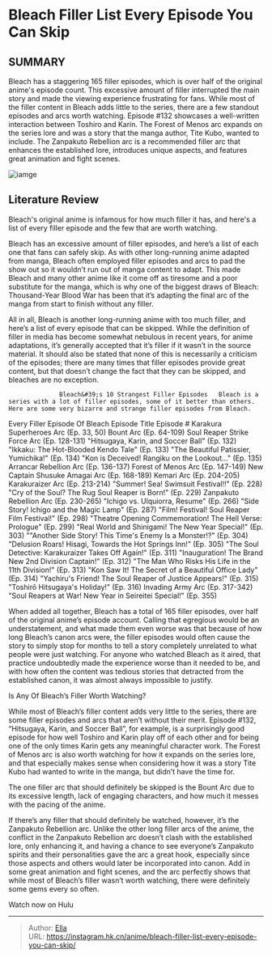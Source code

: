 # Bleach Filler List Every Episode You Can Skip


## SUMMARY 



  Bleach has a staggering 165 filler episodes, which is over half of the original anime&#39;s episode count. This excessive amount of filler interrupted the main story and made the viewing experience frustrating for fans.   While most of the filler content in Bleach adds little to the series, there are a few standout episodes and arcs worth watching. Episode #132 showcases a well-written interaction between Toshiro and Karin. The Forest of Menos arc expands on the series lore and was a story that the manga author, Tite Kubo, wanted to include.   The Zanpakuto Rebellion arc is a recommended filler arc that enhances the established lore, introduces unique aspects, and features great animation and fight scenes.  

![iamge](https://static1.srcdn.com/wordpress/wp-content/uploads/2023/07/bleach-ichigo-shocked.jpg)

## Literature Review

Bleach&#39;s original anime is infamous for how much filler it has, and here&#39;s a list of every filler episode and the few that are worth watching.




Bleach has an excessive amount of filler episodes, and here’s a list of each one that fans can safely skip. As with other long-running anime adapted from manga, Bleach often employed filler episodes and arcs to pad the show out so it wouldn’t run out of manga content to adapt. This made Bleach and many other anime like it come off as tiresome and a poor substitute for the manga, which is why one of the biggest draws of Bleach: Thousand-Year Blood War has been that it’s adapting the final arc of the manga from start to finish without any filler.




All in all, Bleach is another long-running anime with too much filler, and here’s a list of every episode that can be skipped. While the definition of filler in media has become somewhat nebulous in recent years, for anime adaptations, it’s generally accepted that it’s filler if it wasn’t in the source material. It should also be stated that none of this is necessarily a criticism of the episodes; there are many times that filler episodes provide great content, but that doesn’t change the fact that they can be skipped, and bleaches are no exception.

                  Bleach&#39;s 10 Strangest Filler Episodes   Bleach is a series with a lot of filler episodes, some of it better than others. Here are some very bizarre and strange filler episodes from Bleach.   


 Every Filler Episode Of Bleach 
  Episode Title   Episode #    Karakura Superheroes Arc   (Ep. 33, 50)    Bount Arc   (Ep. 64-109)    Soul Reaper Strike Force Arc   (Ep. 128-131)    &#34;Hitsugaya, Karin, and Soccer Ball&#34;   (Ep. 132)    &#34;Ikkaku: The Hot-Blooded Kendo Tale&#34;   (Ep. 133)    &#34;The Beautiful Patissier, Yumichika!&#34;   (Ep. 134)    &#34;Kon is Deceived! Rangiku on the Lookout...&#34;   (Ep. 135)    Arrancar Rebellion Arc   (Ep. 136-137)    Forest of Menos Arc   (Ep. 147-149)    New Captain Shusuke Amagai Arc   (Ep. 168-189)    Kemari Arc   (Ep. 204-205)    Karakuraizer Arc   (Ep. 213-214)    &#34;Summer! Sea! Swimsuit Festival!!&#34;   (Ep. 228)    &#34;Cry of the Soul? The Rug Soul Reaper is Born!&#34;   (Ep. 229)    Zanpakuto Rebellion Arc   (Ep. 230-265)    &#34;Ichigo vs. Ulquiorra, Resume&#34;   (Ep. 266)    &#34;Side Story! Ichigo and the Magic Lamp&#34;   (Ep. 287)    &#34;Film! Festival! Soul Reaper Film Festival!&#34;   (Ep. 298)    &#34;Theatre Opening Commemoration! The Hell Verse: Prologue&#34;   (Ep. 299)    &#34;Real World and Shinigami! The New Year Special!&#34;   (Ep. 303)    &#34;&#34;Another Side Story! This Time&#39;s Enemy Is a Monster!?&#34;   (Ep. 304)    &#34;Delusion Roars! Hisagi, Towards the Hot Springs Inn!&#34;   (Ep. 305)    &#34;The Soul Detective: Karakuraizer Takes Off Again!&#34;   (Ep. 311)    &#34;Inauguration! The Brand New 2nd Division Captain!&#34;   (Ep. 312)    &#34;The Man Who Risks His Life in the 11th Division!&#34;   (Ep. 313)    &#34;Kon Saw It! The Secret of a Beautiful Office Lady&#34;   (Ep. 314)    &#34;Yachiru&#39;s Friend! The Soul Reaper of Justice Appears!&#34;   (Ep. 315)    &#34;Toshirō Hitsugaya&#39;s Holiday!&#34;   (Ep. 316)    Invading Army Arc   (Ep. 317-342)    &#34;Soul Reapers at War! New Year in Seireitei Special!&#34;   (Ep. 355)   






When added all together, Bleach has a total of 165 filler episodes, over half of the original anime’s episode account. Calling that egregious would be an understatement, and what made them even worse was that because of how long Bleach’s canon arcs were, the filler episodes would often cause the story to simply stop for months to tell a story completely unrelated to what people were just watching. For anyone who watched Bleach as it aired, that practice undoubtedly made the experience worse than it needed to be, and with how often the content was tedious stories that detracted from the established canon, it was almost always impossible to justify.



 Is Any Of Bleach’s Filler Worth Watching? 
          

While most of Bleach’s filler content adds very little to the series, there are some filler episodes and arcs that aren’t without their merit. Episode #132, “Hitsugaya, Karin, and Soccer Ball”, for example, is a surprisingly good episode for how well Toshiro and Karin play off of each other and for being one of the only times Karin gets any meaningful character work. The Forest of Menos arc is also worth watching for how it expands on the series lore, and that especially makes sense when considering how it was a story Tite Kubo had wanted to write in the manga, but didn’t have the time for.






The one filler arc that should definitely be skipped is the Bount Arc due to its excessive length, lack of engaging characters, and how much it messes with the pacing of the anime.




If there’s any filler that should definitely be watched, however, it’s the Zanpakuto Rebellion arc. Unlike the other long filler arcs of the anime, the conflict in the Zanpakuto Rebellion arc doesn’t clash with the established lore, only enhancing it, and having a chance to see everyone’s Zanpakuto spirits and their personalities gave the arc a great hook, especially since those aspects and others would later be incorporated into canon. Add in some great animation and fight scenes, and the arc perfectly shows that while most of Bleach’s filler wasn’t worth watching, there were definitely some gems every so often.

Watch now on Hulu



---

> Author: [Ella](https://instagram.hk.cn/)  
> URL: https://instagram.hk.cn/anime/bleach-filler-list-every-episode-you-can-skip/  


